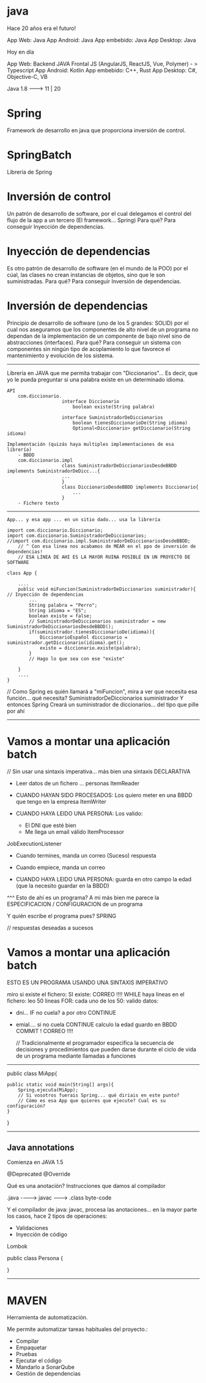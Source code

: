 # java

Hace 20 años era el futuro!

App Web:     Java
App Android: Java
App embebido: Java
App Desktop: Java

Hoy en día

App Web:
Backend     JAVA
Frontal     JS (AngularJS, ReactJS, Vue, Polymer) - > Typescript
App Android:    Kotlin
App embebido:   C++, Rust
App Desktop:    C#, Objective-C, VB


Java 1.8 ---> 11          | 20

# Spring

Framework de desarrollo en java que proporciona inversión de control.

# SpringBatch

Librería de Spring

# Inversión de control

Un patrón de desarrollo de software, por el cual delegamos el control del flujo de la app a un tercero (El framework... Spring)
Para qué? Para conseguir Inyección de dependencias.

# Inyección de dependencias

Es otro patrón de desarrollo de software (en el mundo de la POO) por el cúal, las clases no crean instancias de objetos, sino que le son suministradas.
Para qué? Para conseguir Inversión de dependencias.

# Inversión de dependencias

Principio de desarrollo de software (uno de los 5 grandes: SOLID) por el cual nos aseguramos que los componentes de alto nivel de un programa no dependan de la implementación de un componente de bajo nivel
sino de abstracciones (interfaces).
Para qué? Para conseguir un sistema con componentes sin ningún tipo de acoplamiento lo que favorece el mantenimiento y evolución de los sistema.

---

Librería en JAVA que me permita trabajar con "Diccionarios"... Es decir, que yo le pueda preguntar si una palabra existe en un determinado idioma.

    API
        com.diccionario.
                        interface Diccionario
                            boolean existe(String palabra)

                        interface SuministradorDeDiccionarios
                            boolean tienesDiccionarioDe(String idioma)
                            Optional<Diccionario> getDiccionario(String idioma)

    Implementación (quizás haya multiples implementaciones de esa librería)
        - BBDD
        com.diccionario.impl
                        class SuministradorDeDiccionariosDesdeBBDD implements SuministradorDeDicc...{
                        ...
                        }
                        class DiccionarioDesdeBBDD implements Diccionario{
                            ...
                        }
        - Fichero texto
  
---
    App... y esa app ... en un sitio dado... usa la librería

    import com.diccionario.Diccionario;
    import com.diccionario.SuministradorDeDiccionarios;
    //import com.diccionario.impl.SuministradorDeDiccionariosDesdeBBDD;
        // ^ Con esa linea nos acabamos de MEAR en el ppo de inversión de dependencias!
        // ESA LINEA DE AHI ES LA MAYOR RUINA POSIBLE EN UN PROYECTO DE SOFTWARE
    
    class App {

        ....
        public void miFuncion(SuministradorDeDiccionarios suministrador){ // Inyección de dependencias
            ...
            String palabra = "Perro";
            String idioma = "ES";
            boolean existe = false;
            // SuministradorDeDiccionarios suministrador = new SuministradorDeDiccionariosDesdeBBDD();
            if(suministrador.tienesDiccionarioDe(idioma)){
                DiccionarioEspañol diccionario = suministrador.getDiccionario(idioma).get();
                existe = diccionario.existe(palabra);
            }
            // Hago lo que sea con ese "existe"

        }
        ....
    }

// Como Spring es quién llamará a "miFuncion", mira a ver que necesita esa función... qué necesita?
SuministradorDeDiccionarios suministrador
Y entonces Spring Creará un suministrador de diccionarios... del tipo que pille por ahí

---

# Vamos a montar una aplicación batch

// Sin usar una sintaxis imperativa... más bien una sintaxis DECLARATIVA

- Leer datos de un fichero ... personas
  ItemReader

- CUANDO HAYAN SIDO PROCESADOS: Los quiero meter en una BBDD que tengo en la empresa
  ItemWriter

- CUANDO HAYA LEIDO UNA PERSONA: Los valido:
    - El DNI que esté bien
    - Me llega un email válido
      ItemProcessor

JobExecutionListener
- Cuando termines, manda un correo
  (Suceso)         respuesta
- Cuando empiece, manda un correo

- CUANDO HAYA LEIDO UNA PERSONA: guarda en otro campo la edad (que la necesito guardar en la BBDD)

^^^ Esto de ahí es un programa?  A mi más bien me parece la ESPECIFICACION / CONFIGURACION de un programa

Y quién escribe el programa pues? SPRING

// respuestas deseadas a sucesos

# Vamos a montar una aplicación batch

ESTO ES UN PROGRAMA USANDO UNA SINTAXIS IMPERATIVO

miro si existe el fichero:
SI existe:
CORREO !!!!
WHILE haya lineas en el fichero:
leo 50 lineas
FOR: cada uno de los 50:
valido datos:
- dni... IF no cuela? a por otro CONTINUE
- emial.... si no cuela CONTINUE
calculo la edad
guardo en BBDD
COMMIT !
CORREO !!!!

    // Tradicionalmente el programador especifica la secuencia de decisiones y procedimientos que pueden darse durante el ciclo de vida de un programa mediante llamadas a funciones

---

public class MiApp{

    public static void main(String[] args){
        Spring.ejecuta(MiApp);
        // Si vosotros fuerais Spring... qué diriais en este punto? 
        // Cómo es esa App que quieres que ejecute? Cual es su configuración?
    }

}

---

Java annotations
----------------- 

Comienza en JAVA 1.5

@Deprecated
@Override

Qué es una anotación?
Instrucciones que damos al compilador

.java ----> javac  --->  .class
byte-code

Y el compilador de java: javac, procesa las anotaciones... en la mayor parte los casos, hace 2 tipos de operaciones:
- Validaciones
- Inyección de código

Lombok

public class Persona {



}

---

# MAVEN

Herramienta de automatización.

Me permite automatizar tareas habituales del proyecto.:
- Compilar
- Empaquetar
- Pruebas
- Ejecutar el código
- Mandarlo a SonarQube
- Gestión de dependencias
